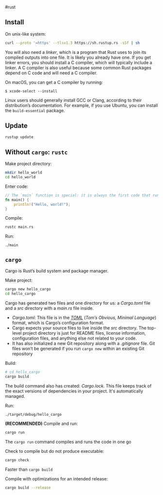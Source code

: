 #rust

## Install

On unix-like system:
````sh
curl --proto '=https' --tlsv1.3 https://sh.rustup.rs -sSf | sh
````

You will also need a _linker_, which is a program that Rust uses to join its compiled outputs into one file. It is likely you already have one. If you get linker errors, you should install a C compiler, which will typically include a linker. A C compiler is also useful because some common Rust packages depend on C code and will need a C compiler.

On macOS, you can get a C compiler by running:

```console
$ xcode-select --install
```

Linux users should generally install GCC or Clang, according to their distribution’s documentation. For example, if you use Ubuntu, you can install the `build-essential` package.

## Update
```sh
rustup update
```

## Without `cargo`: `rustc`

Make project directory:
```sh
mkdir hello_world
cd hello_world
```

Enter code:
```rust
// The `main` function is special: it is always the first code that runs in every executable Rust program.
fn main() {
    println!("Hello, world!");
}
```

Compile:
```sh
rustc main.rs
```
Run:
```sh
./main
```

## `cargo`

Cargo is Rust’s build system and package manager.

Make project:
```sh
cargo new hello_cargo
cd hello_cargo
```

Cargo has generated two files and one directory for us: a _Cargo.toml_ file and a _src_ directory with a _main.rs_ file inside.
* *Cargo.toml*: This file is in the [_TOML_](https://toml.io) (_Tom’s Obvious, Minimal Language_) format, which is Cargo’s configuration format.
* Cargo expects your source files to live inside the _src_ directory. The top-level project directory is just for README files, license information, configuration files, and anything else not related to your code.
* It has also initialized a new Git repository along with a _.gitignore_ file. Git files won’t be generated if you run `cargo new` within an existing Git repository

Build:
```sh
# cd hello_cargo
cargo build
```

The build command also has created: _Cargo.lock_. This file keeps track of the exact versions of dependencies in your project. It's automatically managed.

Run:
```sh
./target/debug/hello_cargo
```

**(RECOMMENDED)** Compile and run:
```sh
cargo run
```
The `cargo run` command compiles and runs the code in one go

Check to compile but do not produce executable:
```sh
cargo check
```
Faster than `cargo build`

Compile with optimizations for an intended release:
```sh
cargo build --release
```